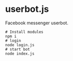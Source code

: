 # userbot.js
Facebook messenger userbot.

```
# Install modules
npm i
# login 
node login.js
# start bot
node index.js
```
